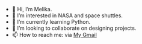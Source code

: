 - 👋 Hi, I’m Melika.
- 👀 I’m interested in NASA and space shuttles.
- 🌱 I’m currently learning Python.
- 💞️ I’m looking to collaborate on designing projects.
- 📫 How to reach me: via <a href="https://www.melissameliss2210@gmail.com">My Gmail</a>

<!---
Melika2210/Melika2210 is a ✨ special ✨ repository because its `README.md` (this file) appears on your GitHub profile.
You can click the Preview link to take a look at your changes.
--->
